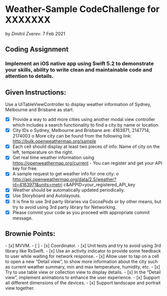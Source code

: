 # Weather-Sample CodeChallenge for XXXXXXX

by _Dmitrii Zverev_. 7 Feb 2021


<h2>Coding Assignment</h2>
<h3>Implement an iOS native app using Swift 5.2 to demonstrate your skills, ability to write clean and maintainable code and attention to details.</h3>


<h2>Given Instructions:</h2>

Use a UITableViewController to display weather information of Sydney, Melbourne and Brisbane as start.
- [x] Provide a way to add more cities using another modal view controller which includes a search functionality to find a city by name or location.
- [x] City IDs
o Sydney, Melbourne and Brisbane are: 4163971, 2147714, 2174003 o More city can be found from the following link:
http://bulk.openweathermap.org/sample
- [x] Each cell should display at least two pieces of info: Name of city on the left, temperature on the right.
- [x] Get real time weather information using https://openweathermap.org/current - You can register and get your API key for free.
- [x]  A sample request to get weather info for one city:
o http://api.openweathermap.org/data/2.5/weather?id=4163971&units=metri
c&APPID=your_registered_API_key
- [x] Weather should be automatically updated periodically.
- [x] Use Storyboard and Autolayouts.
- [x] It is fine to use 3rd party libraries via CocoaPods or by other means, but try to avoid
using 3rd party library for Networking.
- [x] Please commit your code as you proceed with appropriate commit message.

<h2>Brownie Points:</h2>
- [x] MVVM.
- [ ]
- [x] Coordinator.
- [x] Unit tests and try to avoid using 3rd library like RxSwift.
- [x] Use an activity indicator to provide some feedback to user while waiting for network response.
- [x] Allow user to tap on a cell to open a new “Detail view”, to show more information about the city such as current weather summary, min and max temperature, humidity, etc.
- [x] Try to use table view or collection view to display details.
- [x] In the “Detail view”, implement animations to enhance the user experience.
- [x] Support all different dimensions of the devices.
- [x] Support landscape and portrait view together.
